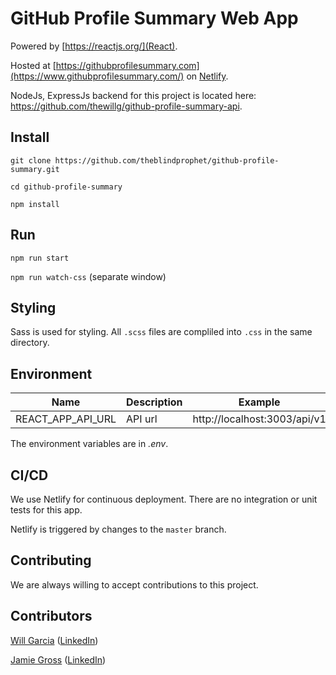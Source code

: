 # GitHub Profile Summary Web App
Powered by [https://reactjs.org/](React).

Hosted at [https://githubprofilesummary.com](https://www.githubprofilesummary.com/) on [Netlify](https://www.netlify.com/).

NodeJs, ExpressJs backend for this project is located here: https://github.com/thewillg/github-profile-summary-api.

## Install

`git clone https://github.com/theblindprophet/github-profile-summary.git`

`cd github-profile-summary`

`npm install`

## Run

`npm run start`

`npm run watch-css` (separate window)

## Styling

Sass is used for styling. All `.scss` files are compliled into `.css` in the same directory.

## Environment

| Name | Description | Example |
|------|-------------|--------|
| REACT_APP_API_URL | API url | http://localhost:3003/api/v1 |

The environment variables are in *.env*.

## CI/CD

We use Netlify for continuous deployment. There are no integration or unit tests for this app.

Netlify is triggered by changes to the `master` branch.

## Contributing

We are always willing to accept contributions to this project.

## Contributors

[Will Garcia](https://github.com/thewillg/) ([LinkedIn](https://www.linkedin.com/in/thewillg/))

[Jamie Gross](https://github.com/theblindprophet/) ([LinkedIn](https://www.linkedin.com/in/james-l-gross/))

